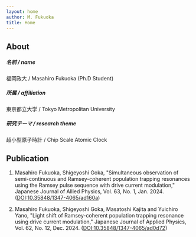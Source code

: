 ```yaml
---
layout: home
author: M. Fukuoka
title: Home
---
```


## About

##### 名前 / name

福岡政大 / Masahiro Fukuoka (Ph.D Student)

##### 所属 / affiliation 

東京都立大学 / Tokyo Metropolitan University

##### 研究テーマ / research theme

超小型原子時計 / Chip Scale Atomic Clock

## Publication

1. Masahiro Fukuoka, Shigeyoshi Goka, "Simultaneous observation of semi-continuous and Ramsey-coherent population trapping resonances using the Ramsey pulse sequence with drive current modulation," Japanese Journal of Allied Physics,  Vol. 63, No. 1, Jan. 2024. ([DOI:10.35848/1347-4065/ad160a](https://doi.org/10.35848/1347-4065/ad160a))

2. Masahiro Fukuoka, Shigeyoshi Goka, Masatoshi Kajita and Yuichiro Yano, "Light shift of Ramsey-coherent population trapping resonance using drive current modulation," Japanese Journal of Applied Physics, Vol. 62, No. 12, Dec. 2024. ([DOI:10.35848/1347-4065/ad0d72](https://doi.org/DOI:10.35848/1347-4065/ad0d72))

